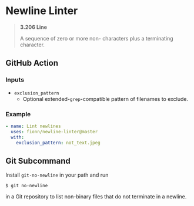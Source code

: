 # Newline Linter

> **3.206 Line**
>
> A sequence of zero or more non- <newline> characters plus a terminating <newline> character.

## GitHub Action

### Inputs

* `exclusion_pattern`
    * Optional extended-`grep`-compatible pattern of filenames to exclude.

### Example

```yml
- name: Lint newlines
  uses: fionn/newline-linter@master
  with:
    exclusion_pattern: not_text.jpeg
```

## Git Subcommand

Install `git-no-newline` in your path and run
```shell
$ git no-newline
```
in a Git repository to list non-binary files that do not terminate in a newline.

